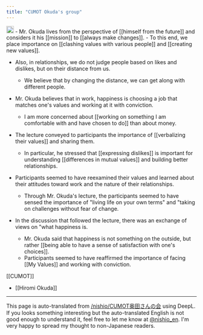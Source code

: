 ```yaml
---
title: "CUMOT Okuda's group"
---
```


<img src='https://scrapbox.io/api/pages/nishio-en/Claude/icon' alt='Claude.icon' height="19.5"/>
- Mr. Okuda lives from the perspective of [[himself from the future]] and considers it his [[mission]] to [[always make changes]].
    - To this end, we place importance on [[clashing values with various people]] and [[creating new values]].

- Also, in relationships, we do not judge people based on likes and dislikes, but on their distance from us.
    - We believe that by changing the distance, we can get along with different people.

- Mr. Okuda believes that in work, happiness is choosing a job that matches one's values and working at it with conviction.
    - I am more concerned about [[working on something I am comfortable with and have chosen to do]] than about money.

- The lecture conveyed to participants the importance of [[verbalizing their values]] and sharing them.
    - In particular, he stressed that [[expressing dislikes]] is important for understanding [[differences in mutual values]] and building better relationships.

- Participants seemed to have reexamined their values and learned about their attitudes toward work and the nature of their relationships.
    - Through Mr. Okuda's lecture, the participants seemed to have sensed the importance of "living life on your own terms" and "taking on challenges without fear of change.

- In the discussion that followed the lecture, there was an exchange of views on "what happiness is.
    - Mr. Okuda said that happiness is not something on the outside, but rather [[being able to have a sense of satisfaction with one's choices]].
    - Participants seemed to have reaffirmed the importance of facing [[My Values]] and working with conviction.

[[CUMOT]]
- [[Hiromi Okuda]]

---
This page is auto-translated from [/nishio/CUMOT奥田さんの会](https://scrapbox.io/nishio/CUMOT奥田さんの会) using DeepL. If you looks something interesting but the auto-translated English is not good enough to understand it, feel free to let me know at [@nishio_en](https://twitter.com/nishio_en). I'm very happy to spread my thought to non-Japanese readers.